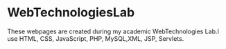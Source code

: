 # WebTechnologiesLab
These webpages are created during my academic WebTechnologies Lab.I use HTML, CSS, JavaScript, PHP, MySQL,XML, JSP, Servlets.
